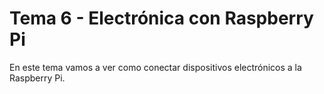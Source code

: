 # Tema 6 - Electrónica con Raspberry Pi

En este tema vamos a ver como conectar dispositivos electrónicos a la Raspberry Pi.



